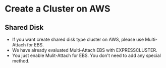 # Create a Cluster on AWS

## Shared Disk
- If you want create shared disk type cluster on AWS, please use Multi-Attach for EBS.
- We have already evaluated Multi-Attach EBS with EXPRESSCLUSTER.
- You just enable Mulit-Attach for EBS. You don't need to add any special method.
